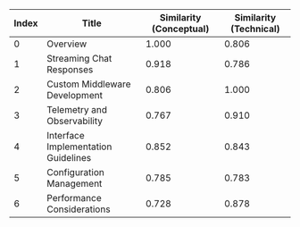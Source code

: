 | Index | Title | Similarity (Conceptual) | Similarity (Technical) |
|-------|-------|-------------------------|------------------------|
| 0 | Overview | 1.000 | 0.806 |
| 1 | Streaming Chat Responses | 0.918 | 0.786 |
| 2 | Custom Middleware Development | 0.806 | 1.000 |
| 3 | Telemetry and Observability | 0.767 | 0.910 |
| 4 | Interface Implementation Guidelines | 0.852 | 0.843 |
| 5 | Configuration Management | 0.785 | 0.783 |
| 6 | Performance Considerations | 0.728 | 0.878 |
